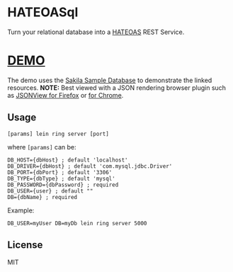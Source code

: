 # HATEOASql

Turn your relational database into a [HATEOAS](https://en.wikipedia.org/wiki/HATEOAS) REST Service. 

# [DEMO](https://hateoasql.herokuapp.com/)
The demo uses the [Sakila Sample Database](https://dev.mysql.com/doc/sakila/en/) to demonstrate the linked resources.
__NOTE:__ Best viewed with a JSON rendering browser plugin such as [JSONView for Firefox](https://addons.mozilla.org/en-us/firefox/addon/jsonview/) or [for Chrome](https://chrome.google.com/webstore/detail/chklaanhfefbnpoihckbnefhakgolnmc).

## Usage

    [params] lein ring server [port]    
    
where ```[params]``` can be:
    
    DB_HOST={dbHost} ; default 'localhost'
    DB_DRIVER={dbHost} ; default 'com.mysql.jdbc.Driver'
    DB_PORT={dbPort} ; default '3306'
    DB_TYPE={dbType} ; default 'mysql'
    DB_PASSWORD={dbPassword} ; required
    DB_USER={user} ; default ""
    DB={dbName} ; required

Example:

    DB_USER=myUser DB=myDb lein ring server 5000    
    
## License

MIT
